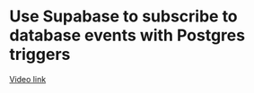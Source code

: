 # Use Supabase to subscribe to database events with Postgres triggers

[Video link](https://www.egghead.io/lessons/supabase-use-supabase-to-subscribe-to-database-events-with-postgres-triggers?pl=build-a-saas-product-with-next-js-supabase-and-stripe-61f2bc20)


